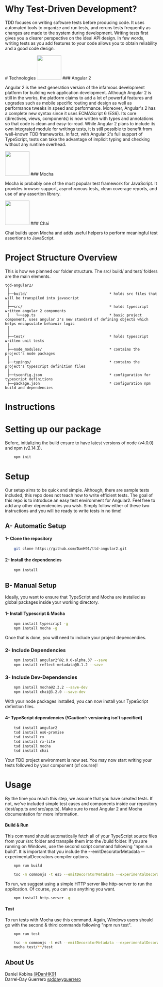 # Why Test-Driven Development?
<p>
TDD focuses on writing software tests before producing code. It uses automated tools to organize and run tests, and reruns tests frequently as changes are made
to the system during development.
Writing tests first gives you a clearer perspective on the ideal API design.
In few words, writing tests as you add features to your code allows you to obtain reliability and a good code design.
</p>
# Technologies

<img src="https://avatars0.githubusercontent.com/u/139426?v=3&s=400" width="80" height="80"/>
### Angular 2 
<p>
Angular 2 is the next generation version of the infamous development platform for building web application development. Although Angular 2 is still in the works, the platform claims to add a lot of powerful features and upgrades 
such as mobile specific routing and design as well as performance tweaks in speed and performance. Moreover, Angular's 2 has a complete new syntax since it uses ECMAScript 6 (ES6). Its core (directives, views, components) is now written with types and annotations so 
that code is clean and easy-to-read. While Angular 2 plans to include its own integrated module for writings tests, it is still possible to benefit from well-known
TDD frameworks. In fact, with Angular 2's full support of TypeScript, tests can take the advantage of implicit typing and checking without any runtime overhead.
</p>

<img src="https://cdn1.slant.co/11196-thumb.png" width="80" height="80"/>
### Mocha
<p> Mocha is probably one of the most popular test framework for JavaScript. It provides browser support, asynchronous tests, clean coverage reports, and use of any assertion library.</p>

<img src="http://chaijs.com/public/img/chai-logo.png" width="80" height="80"/>
### Chai
<p> Chai builds upon Mocha and adds useful helpers to perform meaningful test assertions to JavaScript.</p>

# Project Structure Overview

This is how we planned our folder structure. The src/ build/ and test/ folders are the main elements. 
```
tdd-angular2/
 │
 ├──build/										* holds src files that will be transpiled into javascript                             
 │   
 ├──src/                    					* holds typescript written angular 2 components
 │   └──app.ts            						* basic project component, uses angular 2's new standard of defining objects which helps encapsulate behavoir logic 
 │     		   
 │   
 ├──test/                   					* holds typescript written unit tests
 |
 ├──node_modules/           					* contains the project's node packages            
 │
 ├──typings/                					* contains the project's typescript definition files                   
 │	   
 ├──tsconfig.json								* configuration for typescript definitions
 ├──package.json								* configuration npm build and dependencies
```
# Instructions

# Setting up our package 

Before, initializing the build ensure to have latest versions of node (v4.0.0) and npm (v2.14.3).

```bash
	npm init
```

# Setup

Our setup aims to be quick and simple. Although, there are sample tests included, this repo does not teach how to write efficient tests. The goal of this repo is to introduce an easy test environment for Angular2. Feel free to add any other dependencies you wish. Simply follow either of these two instructions and you will be ready to write tests in no time!

## A- Automatic Setup

#### 1- Clone the repository
```bash
	git clone https://github.com/DanH91/ttd-angular2.git
```

#### 2- Install the dependencies
```bash
	npm install
```

## B- Manual Setup

Ideally, you want to ensure that TypeScript and Mocha are installed as global packages inside your working directory.

#### 1- Install Typescript & Mocha
```bash
	npm install typescript -g
	npm install mocha -g
```
Once that is done, you will need to include your project depencendies.

### 2- Include Dependencies
```bash
	npm install angular2^@2.0.0-alpha.37 --save
	npm install reflect-metadata@0.1.2 --save
```

### 3- Include Dev-Dependencies
```bash
	npm install mocha@2.3.2 --save-dev
	npm install chai@3.2.0 --save-dev
```

With your node packages installed, you can now install your TypeScript definition files.

#### 4- TypeScript dependencies (!Caution!: versioning isn't specified) 
```bash
	tsd install angular2
	tsd install es6-promise
	tsd install rx
	tsd install rx-lite
	tsd install mocha
	tsd install chai
```
Your TDD project environment is now set. You may now start writing your tests followed by your component (of course)!

# Usage

By the time you reach this step, we assume that you have created tests. 
If not, we've included simple test cases and components inside our repository (test/app.ts and src/app.ts). 
Make sure to read Angular 2 and Mocha documentation for more information.

#### Build & Run 

This command should automatically fetch all of your TypeScript source files from your /src folder and transpile them into the /build folder. If you are running on Windows, use the second script command following "npm run build". 
It is important that you include the --emitDecoratorMetadata --experimentalDecorators compiler options.

```bash
	npm run build
```
```bash
	tsc -m commonjs -t es5 --emitDecoratorMetadata --experimentalDecorators src/[filename].ts --outDir build/ 
```

To run, we suggest using a simple HTTP server like http-server to run the application. Of course, you can use anything you want.
```bash  
	npm install http-server -g
```
#### Test
To run tests with Mocha use this command. Again, Windows users should go with the second & third commands following "npm run test".
```bash
	npm run test
```
```bash
	tsc -m commonjs -t es5 --emitDecoratorMetadata --experimentalDecorators src/*.ts --outDir build/
	mocha test/**/test
```

## About Us

Daniel Kobina [@DanHK91](https://twitter.com/DanHK91 "Title") <br/>
Darrel-Day Guerrero [@ddayyguerrero](https://twitter.com/ddayyguerrero "Title")
